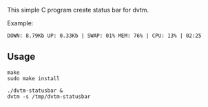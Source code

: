 This simple C program create status bar for dvtm.

Example:

	DOWN: 8.79Kb UP: 0.33Kb | SWAP: 01% MEM: 76% | CPU: 13% | 02:25

Usage
-----

	make
	sudo make install
	
	./dvtm-statusbar &
	dvtm -s /tmp/dvtm-statusbar
